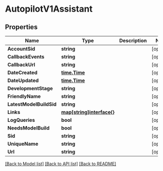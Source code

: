# AutopilotV1Assistant

## Properties

Name | Type | Description | Notes
------------ | ------------- | ------------- | -------------
**AccountSid** | **string** |  | [optional] 
**CallbackEvents** | **string** |  | [optional] 
**CallbackUrl** | **string** |  | [optional] 
**DateCreated** | [**time.Time**](time.Time.md) |  | [optional] 
**DateUpdated** | [**time.Time**](time.Time.md) |  | [optional] 
**DevelopmentStage** | **string** |  | [optional] 
**FriendlyName** | **string** |  | [optional] 
**LatestModelBuildSid** | **string** |  | [optional] 
**Links** | [**map[string]interface{}**](.md) |  | [optional] 
**LogQueries** | **bool** |  | [optional] 
**NeedsModelBuild** | **bool** |  | [optional] 
**Sid** | **string** |  | [optional] 
**UniqueName** | **string** |  | [optional] 
**Url** | **string** |  | [optional] 

[[Back to Model list]](../README.md#documentation-for-models) [[Back to API list]](../README.md#documentation-for-api-endpoints) [[Back to README]](../README.md)


